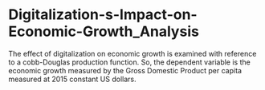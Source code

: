 # Digitalization-s-Impact-on-Economic-Growth_Analysis
The effect of digitalization on economic growth is examined with reference to a cobb-Douglas production function. So, the dependent variable is the economic growth measured by the Gross Domestic Product per capita measured at 2015 constant US dollars.
